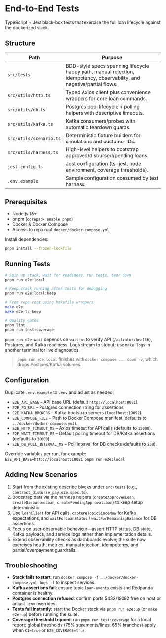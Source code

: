# End-to-End Tests

TypeScript + Jest black-box tests that exercise the full loan lifecycle against the dockerized stack.

## Structure
| Path | Purpose |
| --- | --- |
| `src/tests` | BDD-style specs spanning lifecycle happy path, manual rejection, idempotency, observability, and negative/partial flows. |
| `src/utils/http.ts` | Typed Axios client plus convenience wrappers for core loan commands. |
| `src/utils/db.ts` | Postgres pool lifecycle + polling helpers with descriptive timeouts. |
| `src/utils/kafka.ts` | Kafka consumers/probes with automatic teardown guards. |
| `src/utils/scenario.ts` | Deterministic fixture builders for simulations and customer IDs. |
| `src/utils/harness.ts` | High-level helpers to bootstrap approved/disbursed/pending loans. |
| `jest.config.ts` | Jest configuration (ts-jest, node environment, coverage thresholds). |
| `.env.example` | Sample configuration consumed by test harness. |

## Prerequisites
- Node.js 18+
- pnpm (`corepack enable pnpm`)
- Docker & Docker Compose
- Access to repo root `docker/docker-compose.yml`

Install dependencies:
```bash
pnpm install --frozen-lockfile
```

## Running Tests
```bash
# Spin up stack, wait for readiness, run tests, tear down
pnpm run e2e:local

# Keep stack running after tests for debugging
pnpm run e2e:local:keep

# From repo root using Makefile wrappers
make e2e
make e2e-ts-keep

# Quality gates
pnpm lint
pnpm run test:coverage
```

`pnpm run e2e:wait` depends on `wait-on` to verify API (`/actuator/health`), Postgres, and Kafka readiness. Logs stream to stdout; use `make logs` in another terminal for live diagnostics.

> `pnpm run e2e:local` finishes with `docker compose ... down -v`, which drops Postgres/Kafka volumes.

## Configuration
Duplicate `.env.example` to `.env` and adjust as needed:
- `E2E_API_BASE` – API base URL (default `http://localhost:8081`).
- `E2E_PG_URL` – Postgres connection string for assertions.
- `E2E_KAFKA_BROKERS` – Kafka bootstrap servers (`localhost:19092`).
- `E2E_COMPOSE_FILE` – Path to Docker Compose manifest (defaults to `../docker/docker-compose.yml`).
- `E2E_HTTP_TIMEOUT_MS` – Axios timeout for API calls (defaults to `15000`).
- `E2E_WAIT_TIMEOUT_MS` – Default polling timeout for DB/Kafka assertions (defaults to `30000`).
- `E2E_DB_POLL_INTERVAL_MS` – Poll interval for DB checks (defaults to `250`).

Override variables per run, for example: `E2E_API_BASE=http://localhost:18081 pnpm run e2e:local`.

## Adding New Scenarios
1. Start from the existing describe blocks under `src/tests` (e.g., `contract_disburse_pay.e2e.spec.ts`).
2. Bootstrap data via the harness helpers (`createApprovedLoan`, `createDisbursedLoan`, `createPendingApprovalLoan`) to keep setup deterministic.
3. Use `loanClient` for API calls, `captureTopicSinceNow` for Kafka expectations, and `waitForLoanStatus` / `waitForRemainingBalance` for DB assertions.
4. Focus on user-observable behaviour—assert HTTP status, DB state, Kafka payloads, and service logs rather than implementation details.
5. Extend observability checks as dashboards evolve; the suite now exercises health, metrics, manual rejection, idempotency, and partial/overpayment guardrails.

## Troubleshooting
- **Stack fails to start**: run `docker compose -f ../docker/docker-compose.yml logs -f` to inspect services.
- **Kafka assertions fail**: ensure topic `loan-events` exists and Redpanda container is healthy.
- **Postgres connection refused**: confirm ports 5432/19092 free on host or adjust `.env` overrides.
- **Tests fail instantly**: start the Docker stack via `pnpm run e2e:up` (or `make e2e-up`) before running the suite.
- **Coverage threshold tripped**: run `pnpm run test:coverage` for a local report; global thresholds (75% statements/lines, 65% branches) apply when `CI=true` or `E2E_COVERAGE=true`.
